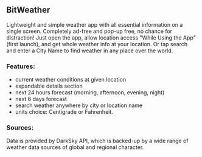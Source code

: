 ## BitWeather

Lightweight  and simple weather app with all essential information on a single screen. Completely ad-free and pop-up free, no chance for distraction! Just open the app, allow location access "While Using the App" (first launch), and get whole weather info at your location. Or tap search and enter a City Name to find weather in any place over the world.


### Features:
- current weather conditions at given location
- expandable details section
- next 24 hours forecast (morning, afternoon, evening, night)
- next 6 days forecast
- search weather anywhere by city or location name
- units choice: Centigrade or Fahrenheit. 

### Sources:
Data is provided by DarkSky API, which is backed-up by a wide range of weather data sources of global and regional character.

